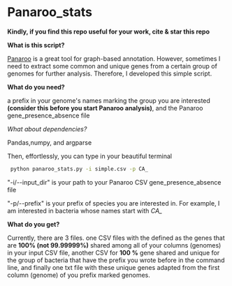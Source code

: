 # Panaroo_stats
**Kindly, if you find this repo useful for your work, cite & star this repo**

**What is this script?**

[Panaroo](https://github.com/gtonkinhill/panaroo) is a great tool for graph-based  annotation. However, sometimes I need to extract some common and unique genes from a certain group of genomes for further analysis. Therefore, I developed this simple script.


**What do you need?**

a prefix in your genome's names marking the group you are interested **(consider this before you start Panaroo analysis)**, and the Panaroo gene_presence_absence file 

*What about dependencies?*

Pandas,numpy, and argparse

Then, effortlessly, you can type in your beautiful terminal

```bash
 python panaroo_stats.py -i simple.csv -p CA_
```
"-i/--input_dir" is your path to your Panaroo CSV gene_presence_absence file

"-p/--prefix"  is your prefix of species you are interested in. For example, I am interested in bacteria whose names start with *CA_*


**What do you get?**

Currently, there are 3 files. one CSV files with the defined as the genes that are **100% (not 99.99999%)** shared among all of your columns (genomes) in your input CSV file, another CSV for **100 %** gene shared and unique for the group of bacteria that have the prefix you wrote before in the command line, and finally one txt file with these unique genes  adapted from the first column (genome) of you prefix marked genomes.
